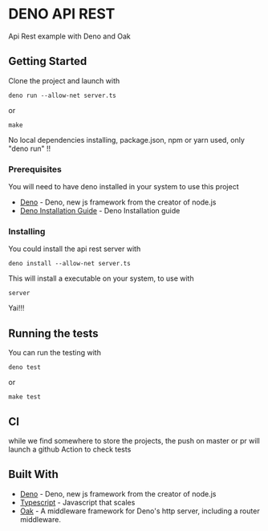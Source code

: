 # DENO API REST

Api Rest example with Deno and Oak

## Getting Started

Clone the project and launch with

```
deno run --allow-net server.ts
``` 
or

```
make
``` 

No local dependencies installing, package.json, npm or yarn used, only "deno run" !!


### Prerequisites

You will need to have deno installed in your system to use this project

* [Deno](https://deno.land/) - Deno, new js framework from the creator of node.js
* [Deno Installation Guide](https://deno.land/#installation) - Deno Installation guide


### Installing

You could install the api rest server with 

```
deno install --allow-net server.ts 
``` 

This will install a executable on your system, to use with 

```
server
``` 

Yai!!!

## Running the tests

You can run the testing with 
```
deno test
``` 
or

```
make test
``` 

## CI

while we find somewhere to store the projects, the push on master or pr will launch a github Action to check tests

## Built With

* [Deno](https://deno.land/) - Deno, new js framework from the creator of node.js
* [Typescript](https://www.typescriptlang.org/) - Javascript that scales
* [Oak](https://deno.land/x/oak) - A middleware framework for Deno's http server, including a router middleware.
